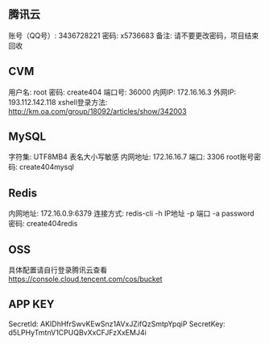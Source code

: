 ## 腾讯云

账号（QQ号）: 3436728221
密码: x5736683
备注: 请不要更改密码，项目结束回收


## CVM

用户名: root
密码: create404
端口号: 36000
内网IP: 172.16.16.3
外网IP: 193.112.142.118
xshell登录方法: http://km.oa.com/group/18092/articles/show/342003


## MySQL

字符集: UTF8MB4
表名大小写敏感
内网地址: 172.16.16.7
端口: 3306
root账号密码: create404mysql


## Redis

内网地址: 172.16.0.9:6379
连接方式: redis-cli -h IP地址 -p 端口 -a password
密码: create404redis

## OSS

具体配置请自行登录腾讯云查看
https://console.cloud.tencent.com/cos/bucket

## APP KEY
SecretId: AKIDhHfrSwvKEwSnz1AVxJZifQzSmtpYpqiP
SecretKey: d5LPHyTmtnV1CPUQBvXxCFJFzXxEMJ4i
